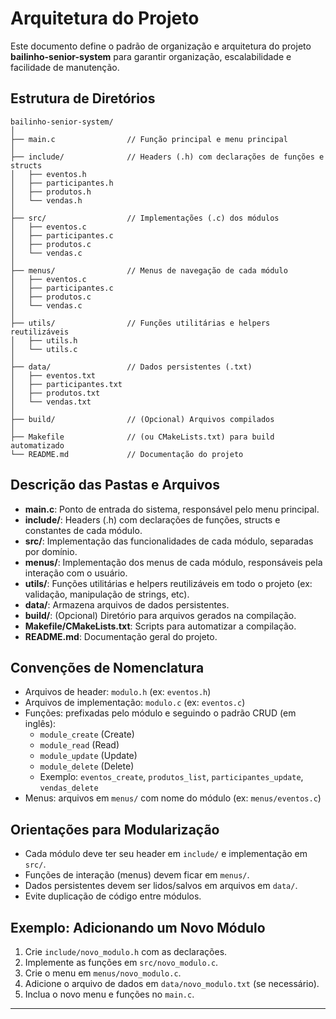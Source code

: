 # Arquitetura do Projeto

Este documento define o padrão de organização e arquitetura do projeto **bailinho-senior-system** para garantir organização, escalabilidade e facilidade de manutenção.

## Estrutura de Diretórios

```
bailinho-senior-system/
│
├── main.c                // Função principal e menu principal
│
├── include/              // Headers (.h) com declarações de funções e structs
│   ├── eventos.h
│   ├── participantes.h
│   ├── produtos.h
│   └── vendas.h
│
├── src/                  // Implementações (.c) dos módulos
│   ├── eventos.c
│   ├── participantes.c
│   ├── produtos.c
│   └── vendas.c
│
├── menus/                // Menus de navegação de cada módulo
│   ├── eventos.c
│   ├── participantes.c
│   ├── produtos.c
│   └── vendas.c
│
├── utils/                // Funções utilitárias e helpers reutilizáveis
│   ├── utils.h
│   └── utils.c
│
├── data/                 // Dados persistentes (.txt)
│   ├── eventos.txt
│   ├── participantes.txt
│   ├── produtos.txt
│   └── vendas.txt
│
├── build/                // (Opcional) Arquivos compilados
│
├── Makefile              // (ou CMakeLists.txt) para build automatizado
└── README.md             // Documentação do projeto
```

## Descrição das Pastas e Arquivos

- **main.c**: Ponto de entrada do sistema, responsável pelo menu principal.
- **include/**: Headers (.h) com declarações de funções, structs e constantes de cada módulo.
- **src/**: Implementação das funcionalidades de cada módulo, separadas por domínio.
- **menus/**: Implementação dos menus de cada módulo, responsáveis pela interação com o usuário.
- **utils/**: Funções utilitárias e helpers reutilizáveis em todo o projeto (ex: validação, manipulação de strings, etc).
- **data/**: Armazena arquivos de dados persistentes.
- **build/**: (Opcional) Diretório para arquivos gerados na compilação.
- **Makefile/CMakeLists.txt**: Scripts para automatizar a compilação.
- **README.md**: Documentação geral do projeto.

## Convenções de Nomenclatura
- Arquivos de header: `modulo.h` (ex: `eventos.h`)
- Arquivos de implementação: `modulo.c` (ex: `eventos.c`)
- Funções: prefixadas pelo módulo e seguindo o padrão CRUD (em inglês):
  - `module_create` (Create)
  - `module_read` (Read)
  - `module_update` (Update)
  - `module_delete` (Delete)
  - Exemplo: `eventos_create`, `produtos_list`, `participantes_update`, `vendas_delete`
- Menus: arquivos em `menus/` com nome do módulo (ex: `menus/eventos.c`)

## Orientações para Modularização
- Cada módulo deve ter seu header em `include/` e implementação em `src/`.
- Funções de interação (menus) devem ficar em `menus/`.
- Dados persistentes devem ser lidos/salvos em arquivos em `data/`.
- Evite duplicação de código entre módulos.

## Exemplo: Adicionando um Novo Módulo
1. Crie `include/novo_modulo.h` com as declarações.
2. Implemente as funções em `src/novo_modulo.c`.
3. Crie o menu em `menus/novo_modulo.c`.
4. Adicione o arquivo de dados em `data/novo_modulo.txt` (se necessário).
5. Inclua o novo menu e funções no `main.c`.

---